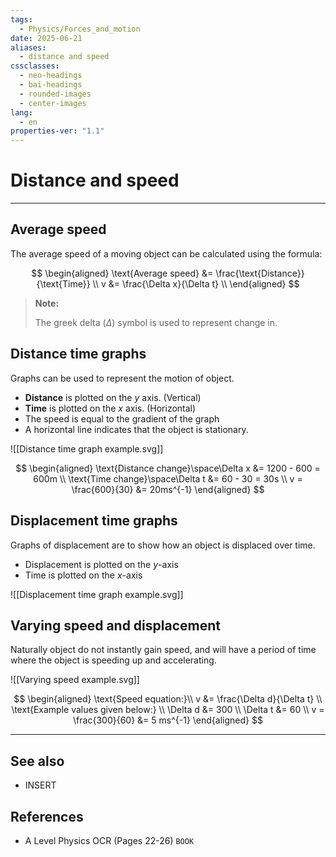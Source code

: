 ```yaml
---
tags:
  - Physics/Forces_and_motion
date: 2025-06-21
aliases:
  - distance and speed
cssclasses:
  - neo-headings
  - bai-headings
  - rounded-images
  - center-images
lang:
  - en
properties-ver: "1.1"
---
```

# Distance and speed

***
## Average speed
The average speed of a moving object can be calculated using the formula:

$$
\begin{aligned}
\text{Average speed} &= \frac{\text{Distance}}{\text{Time}} \\
v &= \frac{\Delta x}{\Delta t} \\
\end{aligned}
$$

> **Note:**
>
> The greek delta ($\Delta$) symbol is used to represent change in.

## Distance time graphs
Graphs can be used to represent the motion of object.
- **Distance** is plotted on the *y* axis. (Vertical)
- **Time** is plotted on the *x* axis. (Horizontal)
- The speed is equal to the gradient of the graph
- A horizontal line indicates that the object is stationary.

![[Distance time graph example.svg]]

$$
\begin{aligned}
\text{Distance change}\space\Delta x &= 1200 - 600 = 600m \\
\text{Time change}\space\Delta t &= 60 - 30 = 30s \\
v = \frac{600}{30} &= 20ms^{-1}
\end{aligned}
$$

## Displacement time graphs
Graphs of displacement are to show how an object is displaced over time.
- Displacement is plotted on the *y*-axis
- Time is plotted on the *x*-axis

![[Displacement time graph example.svg]]

## Varying speed and displacement
Naturally object do not instantly gain speed, and will have a period of time where the object is speeding up and accelerating.

![[Varying speed example.svg]]

$$
\begin{aligned}
\text{Speed equation:}\\
v &= \frac{\Delta d}{\Delta t} \\
\text{Example values given below:} \\
\Delta d &= 300 \\
\Delta t &= 60 \\
v = \frac{300}{60} &= 5 ms^{-1} 
\end{aligned}
$$

***
## See also
- INSERT
## References
- A Level Physics OCR (Pages 22-26) `BOOK`